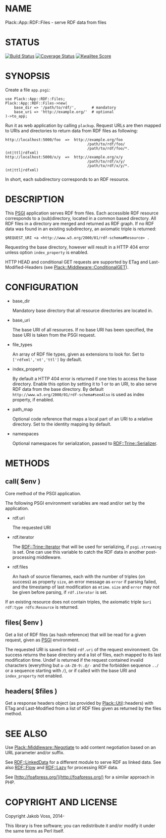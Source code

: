 # NAME

Plack::App::RDF::Files - serve RDF data from files

# STATUS

[![Build Status](https://travis-ci.org/nichtich/Plack-App-RDF-Files.png)](https://travis-ci.org/nichtich/Plack-App-RDF-Files)
[![Coverage Status](https://coveralls.io/repos/nichtich/Plack-App-RDF-Files/badge.png)](https://coveralls.io/r/nichtich/Plack-App-RDF-Files)
[![Kwalitee Score](http://cpants.cpanauthors.org/dist/Plack-App-RDF-Files.png)](http://cpants.cpanauthors.org/dist/Plack-App-RDF-Files)

# SYNOPSIS

Create a file `app.psgi`:

    use Plack::App::RDF::Files;
    Plack::App::RDF::Files->new(
        base_dir => '/path/to/rdf/',       # mandatory
        base_uri => 'http://example.org/'  # optional
    )->to_app;

Run it as web application by calling `plackup`. Request URLs are then mapped
to URIs and directories to return data from RDF files as following:

    http://localhost:5000/foo  =>  http://example.org/foo
                                         /path/to/rdf/foo/
                                         /path/to/rdf/foo/*.(nt|ttl|rdfxml)
    http://localhost:5000/x/y  =>  http://example.org/x/y
                                         /path/to/rdf/x/y/
                                         /path/to/rdf/x/y/*.(nt|ttl|rdfxml)

In short, each subdirectory corresponds to an RDF resource.

# DESCRIPTION

This [PSGI](https://metacpan.org/pod/PSGI) application serves RDF from files. Each accessible RDF resource
corresponds to a (sub)directory, located in a common based directory. All RDF
files in a directory are merged and returned as RDF graph. If no RDF data was
found in an existing subdirectory, an axiomatic triple is returned:

    $REQUEST_URI <a <http://www.w3.org/2000/01/rdf-schema#Resource> .

Requesting the base directory, however will result in a HTTP 404 error unless
option `index_property` is enabled.

HTTP HEAD and conditional GET requests are supported by ETag and
Last-Modified-Headers (see [Plack::Middleware::ConditionalGET](https://metacpan.org/pod/Plack::Middleware::ConditionalGET)).

# CONFIGURATION

- base\_dir

    Mandatory base directory that all resource directories are located in.

- base\_uri

    The base URI of all resources. If no base URI has been specified, the
    base URI is taken from the PSGI request.

- file\_types

    An array of RDF file types, given as extensions to look for. Set to
    `['rdfxml','nt','ttl']` by default.

- index\_property

    By default a HTTP 404 error is returned if one tries to access the base
    directory. Enable this option by setting it to 1 or to an URI, to also serve
    RDF data from the base directory.  By default
    `http://www.w3.org/2000/01/rdf-schema#seeAlso` is used as index property, if
    enabled.

- path\_map

    Optional code reference that maps a local part of an URI to a relative
    directory. Set to the identity mapping by default.

- namespaces

    Optional namespaces for serialization, passed to [RDF::Trine::Serializer](https://metacpan.org/pod/RDF::Trine::Serializer).

# METHODS

## call( $env )

Core method of the PSGI application.

The following PSGI environment variables are read and/or set by the
application.

- rdf.uri

    The requested URI

- rdf.iterator

    The [RDF::Trine::Iterator](https://metacpan.org/pod/RDF::Trine::Iterator) that will be used for serializing, if
    `psgi.streaming` is set. One can use this variable to catch the RDF
    data in another post-processing middleware.

- rdf.files

    An hash of source filenames, each with the number of triples (on success)
    as property `size`, an error message as `error` if parsing failed, and
    the timestamp of last modification as `mtime`. `size` and `error` may
    not be given before parsing, if `rdf.iterator` is set.

If an existing resource does not contain triples, the axiomatic triple
`$uri rdf:type rdfs:Resource` is returned.

## files( $env )

Get a list of RDF files (as hash reference) that will be read for a given
request, given as [PSGI](https://metacpan.org/pod/PSGI) environment.

The requested URI is saved in field `rdf.uri` of the request environment.  On
success returns the base directory and a list of files, each mapped to its last
modification time.  Undef is returned if the request contained invalid
characters (everything but `a-zA-Z0-9:.@/-` and the forbidden sequence `../`
or a sequence starting with `/`), or if called with the base URI and
`index_property` not enabled.

## headers( $files ) 

Get a response headers object (as provided by [Plack::Util](https://metacpan.org/pod/Plack::Util)::headers) with
ETag and Last-Modified from a list of RDF files given as returned by the files
method.

# SEE ALSO

Use [Plack::Middleware::Negotiate](https://metacpan.org/pod/Plack::Middleware::Negotiate) to add content negotiation based on
an URL parameter and/or suffix.

See [RDF::LinkedData](https://metacpan.org/pod/RDF::LinkedData) for a different module to serve RDF as linked data.
See also [RDF::Flow](https://metacpan.org/pod/RDF::Flow) and [RDF::Lazy](https://metacpan.org/pod/RDF::Lazy) for processing RDF data.

See [http://foafpress.org/](http://foafpress.org/) for a similar approach in PHP.

# COPYRIGHT AND LICENSE

Copyright Jakob Voss, 2014-

This library is free software; you can redistribute it and/or modify it under
the same terms as Perl itself.
